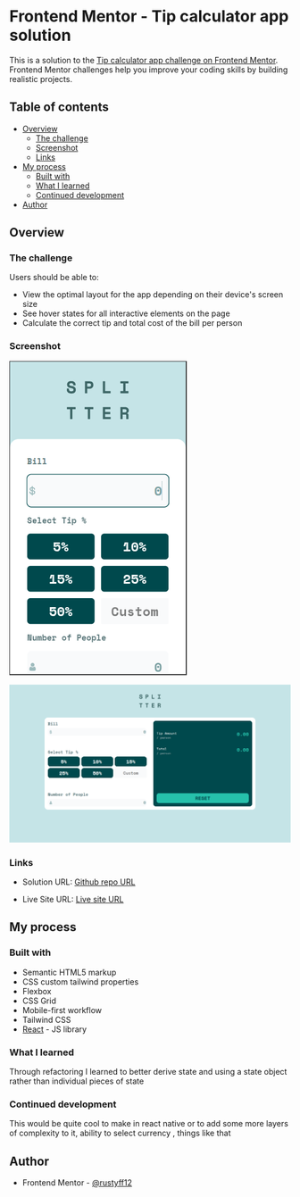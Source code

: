 # Frontend Mentor - Tip calculator app solution

This is a solution to the [Tip calculator app challenge on Frontend Mentor](https://www.frontendmentor.io/challenges/tip-calculator-app-ugJNGbJUX). Frontend Mentor challenges help you improve your coding skills by building realistic projects.

## Table of contents

- [Overview](#overview)
  - [The challenge](#the-challenge)
  - [Screenshot](#screenshot)
  - [Links](#links)
- [My process](#my-process)
  - [Built with](#built-with)
  - [What I learned](#what-i-learned)
  - [Continued development](#continued-development)
- [Author](#author)

## Overview

### The challenge

Users should be able to:

- View the optimal layout for the app depending on their device's screen size
- See hover states for all interactive elements on the page
- Calculate the correct tip and total cost of the bill per person

### Screenshot

![Mobile screenshot](design/screenshots/mobile-screenshot.png)

![Desktop screenshot](design/screenshots/desktop-screenshot.png)

### Links

- Solution URL: [Github repo URL](https://github.com/frontend-rustyff12/11-tip-calculator-app)

- Live Site URL: [Live site URL](https://tip-calculator-rustyff12.netlify.app/)

## My process

### Built with

- Semantic HTML5 markup
- CSS custom tailwind properties
- Flexbox
- CSS Grid
- Mobile-first workflow
- Tailwind CSS
- [React](https://reactjs.org/) - JS library

### What I learned

Through refactoring I learned to better derive state and using a state object rather than individual pieces of state

### Continued development

This would be quite cool to make in react native or to add some more layers of complexity to it, ability to select currency , things like that

## Author

- Frontend Mentor - [@rustyff12](https://www.frontendmentor.io/profile/rustyff12)
